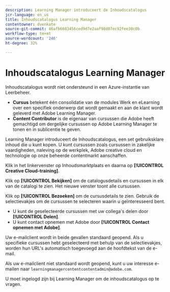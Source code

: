 ```yaml
---
description: Learning Manager introduceert de Inhoudscatalogus
jcr-language: en_us
title: Inhoudscatalogus Learning Manager
contentowner: dvenkate
source-git-commit: 46afb6603456ced9d7e2aaf98d07ec92fee30c0b
workflow-type: tm+mt
source-wordcount: '246'
ht-degree: 32%

---
```




# Inhoudscatalogus Learning Manager

<!--Learning Manager introduces Content Catalog-->

Inhoudscatalogus wordt niet ondersteund in een Azure-instantie van Leerbeheer.

* **Cursus** betekent één consolidatie van de modules Werk en eLearning over een specifiek onderwerp dat wordt gemaakt en aan de klant wordt geleverd met Adobe Learning Manager.
* **Content Contributor** is de eigenaar van cursussen die Adobe heeft gemachtigd om dergelijke cursussen op Adobe Learning Manager te tonen en in sublicentie te geven.

Learning Manager introduceert de Inhoudscatalogus, een set gebruiksklare inhoud die u kunt kopen. U kunt cursussen zoals cursussen in zakelijke vaardigheden, naleving op de werkplek, Adobe creative cloud en technologie op onze beheerde contentmarkt aanschaffen.

Klik in het linkervenster op Inhoudsmarktplaats en daarna op **[!UICONTROL Creative Cloud-training]**.

<!--![](assets/content-catalog.png)-->

Klik op **[!UICONTROL Bekijken]** om de catalogusdetails en cursussen in elk van de catalogi te zien. Het nieuwe venster toont alle cursussen.

<!--![](assets/course-details.png)-->

Klik op **[!UICONTROL Bezoeken]** om de cursusdetails te zien. Gebruik de selectievakjes om de cursussen te selecteren waarin u geïnteresseerd bent.

* U kunt de geselecteerde cursussen met uw collega&#39;s delen door  **[!UICONTROL Delen]**.
* U kunt contact opnemen met Adobe door  **[!UICONTROL Contact opnemen met Adobe]**.

<!--![](assets/course-details.png)-->

Uw e-mailclient wordt in beide gevallen standaard geopend. Als u specifieke cursussen hebt geselecteerd met behulp van de selectievakjes, worden hun URL&#39;s automatisch toegevoegd aan de hoofdtekst van de e-mail.

Als uw e-mailclient niet standaard wordt geopend, kunt u uw interesse e-mailen naar `learningmanagercontentcontentadmin@adobe.com`.

U moet ingelogd zijn bij Learning Manager om de inhoudscatalogus op te vragen.
